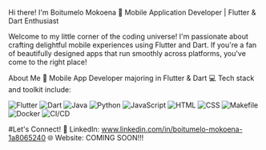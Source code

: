 Hi there! I'm Boitumelo Mokoena
📱 Mobile Application Developer | Flutter & Dart Enthusiast

Welcome to my little corner of the coding universe! I'm passionate about crafting delightful mobile experiences using Flutter and Dart. If you're a fan of beautifully designed apps that run smoothly across platforms, you've come to the right place!

About Me
🚀 Mobile App Developer majoring in Flutter & Dart
💻 Tech stack and toolkit include:

  ![Flutter](https://img.shields.io/badge/-Flutter-02569B?logo=flutter&logoColor=white)
  ![Dart](https://img.shields.io/badge/-Dart-0175C2?logo=dart&logoColor=white)
  ![Java](https://img.shields.io/badge/-Java-007396?logo=java&logoColor=white)
  ![Python](https://img.shields.io/badge/-Python-3776AB?logo=python&logoColor=white)
  ![JavaScript](https://img.shields.io/badge/-JavaScript-F7DF1E?logo=javascript&logoColor=black)
  ![HTML](https://img.shields.io/badge/-HTML-E34F26?logo=html5&logoColor=white)
  ![CSS](https://img.shields.io/badge/-CSS-1572B6?logo=css3&logoColor=white)
  ![Makefile](https://img.shields.io/badge/-Makefile-003366?logo=gnu-make&logoColor=white)
  ![Docker](https://img.shields.io/badge/-Docker-2496ED?logo=docker&logoColor=white)
  ![CI/CD](https://img.shields.io/badge/-CI/CD-0175C2?logo=jenkins&logoColor=white)



#Let's Connect!
🔗 LinkedIn: www.linkedin.com/in/boitumelo-mokoena-1a8065240
🌐 Website: COMING SOON!!!

